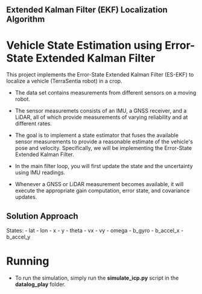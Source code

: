 ## Extended Kalman Filter (EKF) Localization Algorithm
# Vehicle State Estimation using Error-State Extended Kalman Filter

<p>
This project implements the Error-State Extended Kalman Filter (ES-EKF) to localize a vehicle (TerraSentia robot) in a crop.
</p>

- The data set contains measurements from different sensors on a moving robot.
- The sensor measuremets consists of an IMU, a GNSS receiver, and a LiDAR, all of which provide measurements of varying reliability and at different rates.

- The goal is to implement a state estimator that fuses the available sensor measurements to provide a reasonable estimate of the vehicle's pose and velocity. Specifically, we will be implementing the Error-State Extended Kalman Filter.

- In the main filter loop, you will first update the state and the uncertainty using IMU readings.

- Whenever a GNSS or LiDAR measurement becomes available, it will execute the appropriate gain computation, error state, and covariance updates.

## Solution Approach
States:
    - lat
    - lon
    - x
    - y
    - theta
    - vx
    - vy
    - omega
    - b_gyro
    - b_accel_x
    - b_accel_y

# Running 

- To run the simulation, simply run the **simulate_icp.py** script in the **datalog_play** folder.

